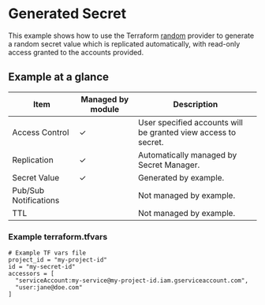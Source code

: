 # Generated Secret

This example shows how to use the Terraform [random](https://registry.terraform.io/providers/hashicorp/random/latest/docs)
provider to generate a random secret value which is replicated automatically, with read-only access granted to the
accounts provided.

## Example at a glance

|Item|Managed by module|Description|
|----|-----------------|-----------|
|Access Control|&check;|User specified accounts will be granted view access to secret.|
|Replication|&check;|Automatically managed by Secret Manager.|
|Secret Value|&check;|Generated by example.|
|Pub/Sub Notifications||Not managed by example.|
|TTL||Not managed by example.|

### Example terraform.tfvars

<!-- spell-checker: disable -->
```properties
# Example TF vars file
project_id = "my-project-id"
id = "my-secret-id"
accessors = [
  "serviceAccount:my-service@my-project-id.iam.gserviceaccount.com",
  "user:jane@doe.com"
]
```
<!-- spell-checker: enable -->
